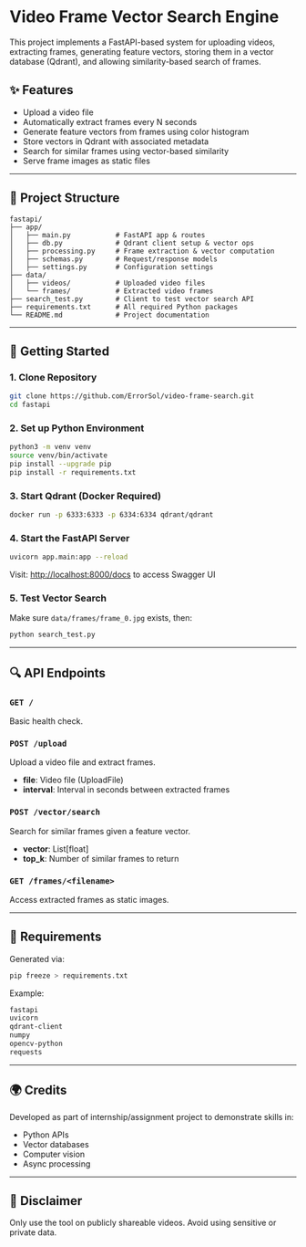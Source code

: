 # Video Frame Vector Search Engine

This project implements a FastAPI-based system for uploading videos, extracting frames, generating feature vectors, storing them in a vector database (Qdrant), and allowing similarity-based search of frames.

## ✨ Features

- Upload a video file
- Automatically extract frames every N seconds
- Generate feature vectors from frames using color histogram
- Store vectors in Qdrant with associated metadata
- Search for similar frames using vector-based similarity
- Serve frame images as static files

---

## 📂 Project Structure

```
fastapi/
├── app/
│   ├── main.py           # FastAPI app & routes
│   ├── db.py             # Qdrant client setup & vector ops
│   ├── processing.py     # Frame extraction & vector computation
│   ├── schemas.py        # Request/response models
│   ├── settings.py       # Configuration settings
├── data/
│   ├── videos/           # Uploaded video files
│   └── frames/           # Extracted video frames
├── search_test.py        # Client to test vector search API
├── requirements.txt      # All required Python packages
└── README.md             # Project documentation
```

---

## 🚀 Getting Started

### 1. Clone Repository

```bash
git clone https://github.com/ErrorSol/video-frame-search.git
cd fastapi
```

### 2. Set up Python Environment

```bash
python3 -m venv venv
source venv/bin/activate
pip install --upgrade pip
pip install -r requirements.txt
```

### 3. Start Qdrant (Docker Required)

```bash
docker run -p 6333:6333 -p 6334:6334 qdrant/qdrant
```

### 4. Start the FastAPI Server

```bash
uvicorn app.main:app --reload
```

Visit: [http://localhost:8000/docs](http://localhost:8000/docs) to access Swagger UI

### 5. Test Vector Search

Make sure `data/frames/frame_0.jpg` exists, then:

```bash
python search_test.py
```

---

## 🔍 API Endpoints

### `GET /`

Basic health check.

### `POST /upload`

Upload a video file and extract frames.

- **file**: Video file (UploadFile)
- **interval**: Interval in seconds between extracted frames

### `POST /vector/search`

Search for similar frames given a feature vector.

- **vector**: List[float]
- **top\_k**: Number of similar frames to return

### `GET /frames/<filename>`

Access extracted frames as static images.

---

## 📄 Requirements

Generated via:

```bash
pip freeze > requirements.txt
```

Example:

```txt
fastapi
uvicorn
qdrant-client
numpy
opencv-python
requests
```

---

## 🌍 Credits

Developed as part of internship/assignment project to demonstrate skills in:

- Python APIs
- Vector databases
- Computer vision
- Async processing

---

## 🚫 Disclaimer

Only use the tool on publicly shareable videos. Avoid using sensitive or private data.

